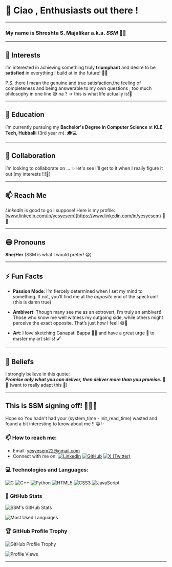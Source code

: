 # 👋 Ciao , Enthusiasts out there !

---
### My name is **Shreshta S. Majalikar** a.k.a. **_SSM_** 🌟✨

---

## 👀 Interests

I’m interested in achieving something truly **triumphant** and desire to be **satisfied** in everything I build at in the  future! 🚀💪

P.S. :here I mean the genuine and true satisfaction,the feeling of completeness and being answerable to my own questions ; too much philosophy in one line 😅 na ? -> this is what life actually is!🎢

---

## 🌱 Education

I’m currently pursuing my **Bachelor's Degree in Computer Science** at **KLE Tech, Hubballi** (3rd year rn). 🎓💻

---

## 💞 Collaboration

I’m looking to collaborate on ...  ✨
let's see I'll get to it when I really figure it out (my interests !!!🤔)

---

## 📫 Reach Me

*LinkedIn* is good to go I suppose!
Here is my profile: [www.linkedin.com/in/yesyesem](https://www.linkedin.com/in/yesyesem) 💬🔗

---


## 😄 Pronouns

**She/Her** (SSM is what I would prefer! 😁)

---

## ⚡ Fun Facts

- **Passion Mode**: I’m fiercely determined when I set my mind to something. If not, you’ll find me at the *opposite* end of the spectrum! (this is damn true)
  
- **Ambivert**: Though many see me as an extrovert, I’m truly an ambivert! Those who know me well witness my outgoing side, while others might perceive the exact opposite. That’s just how I feel! 😅🌈

- **Art**: I love sketching Ganapati Bappa 🎨🙏 and have a great urge 🎉 to master my art skills! 🖌️

---

## 💯 Beliefs

I strongly believe in this quote:  
**_Promise only what you can deliver, then deliver more than you promise._** 💬✨ (want to really adapt this 🌟)

---
This is SSM signing off! 🙋‍♀️💖 
---

Hope so You hadn't had your (system_time - init_read_time) wasted and found a bit interesting to know about me !! 😁✨



### 📫 How to reach me:
- Email: [yesyesem22@gmail.com](mailto:your-email@example.com)
- Connect with me on:
  [![LinkedIn](https://img.shields.io/badge/LinkedIn-blue?logo=linkedin)](https://www.linkedin.com/in/yesyesem/)
  [![GitHub](https://img.shields.io/badge/GitHub-black?logo=github)](https://github.com/Shreshta001)
  [![X (Twitter)](https://img.shields.io/badge/X-blue?logo=twitter&logoColor=white)](https://x.com/_yesyesem)

 

### 💻 Technologies and Languages:
![C](https://img.shields.io/badge/C-grey?logo=c)
![C++](https://img.shields.io/badge/C++-blue?logo=cplusplus)
![Python](https://img.shields.io/badge/Python-yellow?logo=python)
![HTML5](https://img.shields.io/badge/HTML5-orange?logo=html5)
![CSS3](https://img.shields.io/badge/CSS3-blue?logo=css3)
![JavaScript](https://img.shields.io/badge/JavaScript-yellow?logo=javascript)



### 🚀 GitHub Stats
![SSM's GitHub Stats](https://github-readme-stats.vercel.app/api?username=Shreshta001&show_icons=true&theme=radical&hide_title=false)

![Most Used Languages](https://github-readme-stats.vercel.app/api/top-langs/?username=Shreshta001&layout=compact&theme=radical)

### 🏆 GitHub Profile Trophy
![GitHub Profile Trophy](https://github-profile-trophy.vercel.app/?username=Shreshta001&theme=radical)



![Profile Views](https://komarev.com/ghpvc/?username=Shreshta001&color=green)


-----
<!---
Shreshta001/Shreshta001 is a ✨ special ✨ repository because its README.md (this file) appears on your GitHub profile.
You can click the Preview link to take a look at your changes.
--->


